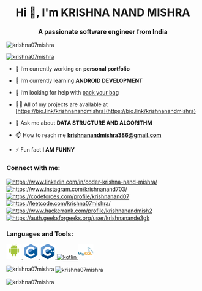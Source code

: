<h1 align="center">Hi 👋, I'm KRISHNA NAND MISHRA</h1>
<h3 align="center">A passionate software engineer from India</h3>



<p align="left"> <img src="https://komarev.com/ghpvc/?username=krishna07mishra&label=Profile%20views&color=0e75b6&style=flat" alt="krishna07mishra" /> </p>

<p align="left"> <a href="https://github.com/ryo-ma/github-profile-trophy"><img src="https://github-profile-trophy.vercel.app/?username=krishna07mishra" alt="krishna07mishra" /></a> </p>

- 🔭 I’m currently working on **personal portfolio**

- 🌱 I’m currently learning **ANDROID DEVELOPMENT**

- 🤝 I’m looking for help with [pack your bag](https://github.com/KRISHNA07MISHRA/PackYourBag)

- 👨‍💻 All of my projects are available at [https://bio.link/krishnanandmishra](https://bio.link/krishnanandmishra)

- 💬 Ask me about **DATA STRUCTURE AND ALGORITHM**

- 📫 How to reach me **krishnanandmishra386@gmail.com**

- ⚡ Fun fact **I AM FUNNY**

<h3 align="left">Connect with me:</h3>
<p align="left">
<a href="https://linkedin.com/in/https://www.linkedin.com/in/coder-krishna-nand-mishra/" target="blank"><img align="center" src="https://raw.githubusercontent.com/rahuldkjain/github-profile-readme-generator/master/src/images/icons/Social/linked-in-alt.svg" alt="https://www.linkedin.com/in/coder-krishna-nand-mishra/" height="30" width="40" /></a>
<a href="https://instagram.com/https://www.instagram.com/krishnanand703/" target="blank"><img align="center" src="https://raw.githubusercontent.com/rahuldkjain/github-profile-readme-generator/master/src/images/icons/Social/instagram.svg" alt="https://www.instagram.com/krishnanand703/" height="30" width="40" /></a>
<a href="https://codeforces.com/profile/https://codeforces.com/profile/krishnanand07" target="blank"><img align="center" src="https://raw.githubusercontent.com/rahuldkjain/github-profile-readme-generator/master/src/images/icons/Social/codeforces.svg" alt="https://codeforces.com/profile/krishnanand07" height="30" width="40" /></a>
<a href="https://www.leetcode.com/https://leetcode.com/krishna07mishra/" target="blank"><img align="center" src="https://raw.githubusercontent.com/rahuldkjain/github-profile-readme-generator/master/src/images/icons/Social/leet-code.svg" alt="https://leetcode.com/krishna07mishra/" height="30" width="40" /></a>
<a href="https://www.hackerearth.com/https://www.hackerrank.com/profile/krishnanandmish2" target="blank"><img align="center" src="https://raw.githubusercontent.com/rahuldkjain/github-profile-readme-generator/master/src/images/icons/Social/hackerearth.svg" alt="https://www.hackerrank.com/profile/krishnanandmish2" height="30" width="40" /></a>
<a href="https://auth.geeksforgeeks.org/user/https://auth.geeksforgeeks.org/user/krishnanande3gk" target="blank"><img align="center" src="https://raw.githubusercontent.com/rahuldkjain/github-profile-readme-generator/master/src/images/icons/Social/geeks-for-geeks.svg" alt="https://auth.geeksforgeeks.org/user/krishnanande3gk" height="30" width="40" /></a>
</p>

<h3 align="left">Languages and Tools:</h3>
<p align="left"> <a href="https://developer.android.com" target="_blank" rel="noreferrer"> <img src="https://raw.githubusercontent.com/devicons/devicon/master/icons/android/android-original-wordmark.svg" alt="android" width="40" height="40"/> </a> <a href="https://www.cprogramming.com/" target="_blank" rel="noreferrer"> <img src="https://raw.githubusercontent.com/devicons/devicon/master/icons/c/c-original.svg" alt="c" width="40" height="40"/> </a> <a href="https://www.w3schools.com/cpp/" target="_blank" rel="noreferrer"> <img src="https://raw.githubusercontent.com/devicons/devicon/master/icons/cplusplus/cplusplus-original.svg" alt="cplusplus" width="40" height="40"/> </a> <a href="https://kotlinlang.org" target="_blank" rel="noreferrer"> <img src="https://www.vectorlogo.zone/logos/kotlinlang/kotlinlang-icon.svg" alt="kotlin" width="40" height="40"/> </a> <a href="https://www.mysql.com/" target="_blank" rel="noreferrer"> <img src="https://raw.githubusercontent.com/devicons/devicon/master/icons/mysql/mysql-original-wordmark.svg" alt="mysql" width="40" height="40"/> </a> </p>

<p><img align="left" src="https://github-readme-stats.vercel.app/api/top-langs?username=krishna07mishra&show_icons=true&locale=en&layout=compact" alt="krishna07mishra" /></p>

<p>&nbsp;<img align="center" src="https://github-readme-stats.vercel.app/api?username=krishna07mishra&show_icons=true&locale=en" alt="krishna07mishra" /></p>

<p><img align="center" src="https://github-readme-streak-stats.herokuapp.com/?user=krishna07mishra&" alt="krishna07mishra" /></p>

